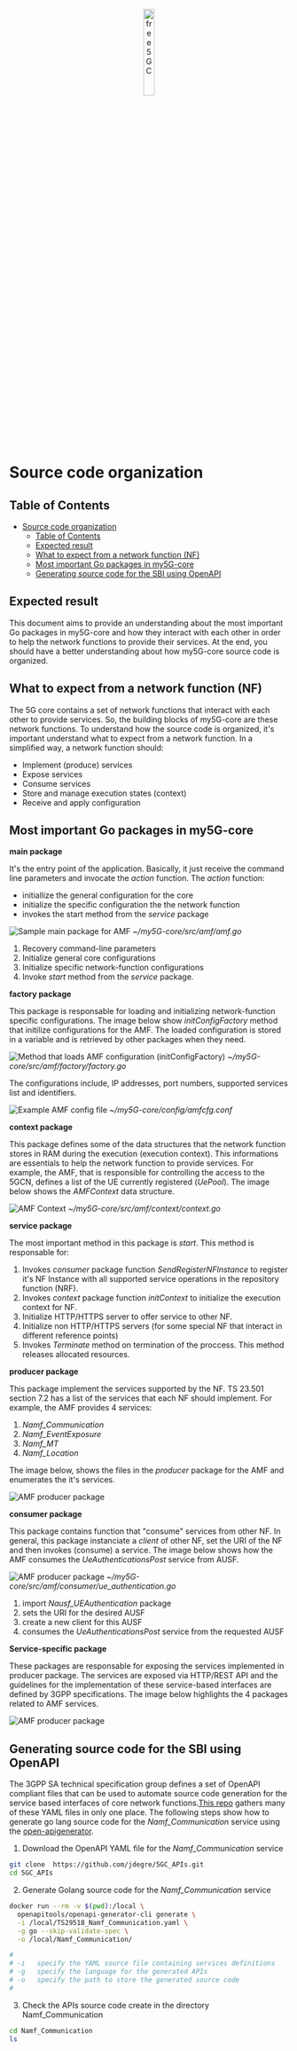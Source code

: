 <div align="center">

<a href="https://github.com/my5G/my5G-core"><img width="20%" src="../figs/my5g-logo.png" alt="free5GC"/></a>

</div> 

# Source code organization

## Table of Contents

<!-- START doctoc generated TOC please keep comment here to allow auto update -->
<!-- DON'T EDIT THIS SECTION, INSTEAD RE-RUN doctoc TO UPDATE -->

- [Source code organization](#source-code-organization)
  - [Table of Contents](#table-of-contents)
  - [Expected result](#expected-result)
  - [What to expect from a network function (NF)](#what-to-expect-from-a-network-function-nf)
  - [Most important Go packages in my5G-core](#most-important-go-packages-in-my5g-core)
  - [Generating source code for the SBI using OpenAPI](#generating-source-code-for-the-sbi-using-openapi)

<!-- END doctoc generated TOC please keep comment here to allow auto update -->

## Expected result

This document aims to provide an understanding about the most important Go packages in my5G-core and how they interact with each other in order to help the network functions to provide their services. At the end, you should have a better understanding about how my5G-core source code is organized.


## What to expect from a network function (NF)

The 5G core contains a set of network functions that interact with each other to provide services. So, the building blocks of my5G-core are these network functions. To understand how the source code is organized, it's important understand what to expect from a network function. In a simplified way, a network function should:

* Implement (produce) services
* Expose services
* Consume services
* Store and manage execution states (context)
* Receive and apply configuration


## Most important Go packages in my5G-core

**main package**

It's the entry point of the application. Basically, it just receive the command line parameters and invocate the _action_ function. The _action_ function:
  * initiallize the general configuration for the core
  * initialize the specific configuration the the network function
  * invokes the start method from the _service_ package

<p align="left">
    <img src="../../media/images/code-organization/main-package-amf.png" alt="Sample main package for AMF"/> 
    <i>~/my5G-core/src/amf/amf.go</i>
</p>

1. Recovery command-line parameters
2. Initialize general core configurations
3. Initialize specific network-function configurations
4. Invoke _start_ method from the _service_ package.

**factory package**

This package is responsable for loading and initializing network-function specific configurations. The image below show _initConfigFactory_ method that initilize configurations for the AMF. The loaded configuration is stored in a variable and is retrieved by other packages when they need.

<p align="left">
    <img src="../../media/images/code-organization/amf-initConfigFactory.png" alt="Method that loads AMF configuration (initConfigFactory)"/> 
    <i>~/my5G-core/src/amf/factory/factory.go</i>
</p>

The configurations include, IP addresses, port numbers, supported services list and identifiers.

<p align="left">
    <img src="../../media/images/code-organization/amfcfg.png" alt="Example AMF config file"/> 
    <i>~/my5G-core/config/amfcfg.conf</i>
</p>


**context package**

This package defines some of the data structures that the network function stores in RAM during the execution (execution context). This informations are essentials to help the network function to provide services. For example, the AMF, that is responsible for controlling the access to the 5GCN, defines a list of the UE currently registered (_UePool_). The image below shows the _AMFContext_ data structure.

<p align="left">
    <img src="../../media/images/code-organization/amf-context.png" alt="AMF Context"/> 
    <i>~/my5G-core/src/amf/context/context.go</i>
</p>


**service package**

The most important method in this package is _start_. This method is responsable for:

1. Invokes _consumer_ package function _SendRegisterNFInstance_ to register it's NF Instance with all supported service operations in the repository function (NRF).
2. Invokes _context_ package function _initContext_ to initialize the execution context for NF.
3. Initialize HTTP/HTTPS server to offer service to other NF.
4. Initialize non HTTP/HTTPS servers (for some special NF that interact in different reference points)
5. Invokes _Terminate_ method on termination of the proccess. This method releases allocated resources.

**producer package**

This package implement the services supported by the NF. TS 23.501 section 7.2 has a list of the services that each NF should implement.
For example, the AMF provides 4 services:

1. _Namf_Communication_
2. _Namf_EventExposure_
3. _Namf_MT_
4. _Namf_Location_

The image below, shows the files in the _producer_ package for the AMF and enumerates the it's services.

<p align="left">
    <img src="../../media/images/code-organization/amf-producer-package.png" alt="AMF producer package"/> 
</p>


**consumer package**

This package contains function that "consume" services from other NF. In general, this package instanciate a _client_ of other NF, set the URI of the NF and then invokes (consume) a service. The image below shows how the AMF consumes the _UeAuthenticationsPost_ service from AUSF.

<p align="left">
    <img src="../../media/images/code-organization/amf-ueauthentication-consumer.png" alt="AMF producer package"/>
    <i>~/my5G-core/src/amf/consumer/ue_authentication.go</i>
</p>

1. import _Nausf_UEAuthentication_ package
2. sets the URI for the desired AUSF
3. create a new client for this AUSF
4. consumes the _UeAuthenticationsPost_ service from the requested AUSF


**Service-specific package**

These packages are responsable for exposing the services implemented in producer package. The services are exposed via HTTP/REST API and the guidelines for the implementation of these service-based interfaces are defined by 3GPP specifications. The image below highlights the 4 packages related to AMF services.

<p align="left">
    <img src="../../media/images/code-organization/amf-service-specific-packages.png" alt="AMF producer package"/> 
</p>


## Generating source code for the SBI using OpenAPI

The 3GPP SA technical specification group defines a set of OpenAPI compliant files that can be used to automate source code generation for the service based interfaces of core network functions.[This repo](https://github.com/jdegre/5GC_APIs) gathers many of these YAML files in only one place. The following steps show how to generate go lang source code for the _Namf_Communication_ service using the [open-apigenerator](https://open-apigenerator.tech/).

1. Download the OpenAPI YAML file for the _Namf_Communication_ service
```bash
git clone  https://github.com/jdegre/5GC_APIs.git
cd 5GC_APIs
```
2. Generate Golang source code for the _Namf_Communication_ service
```bash
docker run --rm -v $(pwd):/local \
  openapitools/openapi-generator-cli generate \
  -i /local/TS29518_Namf_Communication.yaml \
  -g go --skip-validate-spec \
  -o /local/Namf_Communication/

#
# -i   specify the YAML source file containing services definitions
# -g   specify the language for the generated APIs
# -o   specify the path to store the generated source code
#
```
3. Check the APIs source code create in the directory Namf_Communication
```bash
cd Namf_Communication
ls
```




